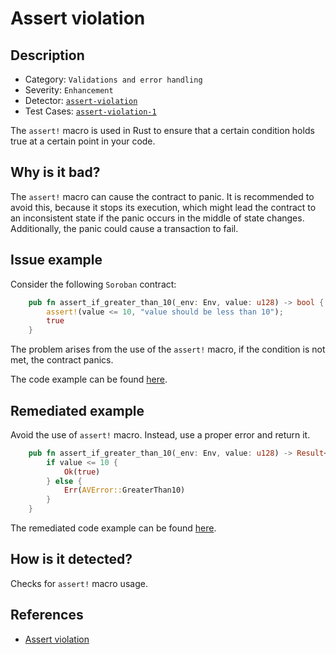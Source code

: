 # Assert violation

## Description 

- Category: `Validations and error handling`
- Severity: `Enhancement`
- Detector: [`assert-violation`](https://github.com/CoinFabrik/scout-soroban/tree/main/detectors/assert-violation)
- Test Cases: [`assert-violation-1`](https://github.com/CoinFabrik/scout-soroban/tree/main/test-cases/assert-violation/assert-violation-1) 

The `assert!` macro is used in Rust to ensure that a certain condition holds true at a certain point in your code. 

## Why is it bad?

The `assert!` macro can cause the contract to panic. It is recommended to avoid this, because it stops its execution, which might lead the contract to an inconsistent state if the panic occurs in the middle of state changes. Additionally, the panic could cause a transaction to fail.


## Issue example

Consider the following `Soroban` contract:

```rust
    pub fn assert_if_greater_than_10(_env: Env, value: u128) -> bool {
        assert!(value <= 10, "value should be less than 10");
        true
    }
```

The problem arises from the use of the `assert!` macro, if the condition is not met, the contract panics.

The code example can be found [here](https://github.com/CoinFabrik/scout-soroban/tree/main/test-cases/assert-violation/assert-violation-1/vulnerable-example).

## Remediated example

Avoid the use of `assert!` macro. Instead, use a proper error and return it.

```rust
    pub fn assert_if_greater_than_10(_env: Env, value: u128) -> Result<bool, AVError> {
        if value <= 10 {
            Ok(true)
        } else {
            Err(AVError::GreaterThan10)
        }
    }
```

The remediated code example can be found [here](https://github.com/CoinFabrik/scout-soroban/tree/main/test-cases/assert-violation/assert-violation-1/remediated-example).

## How is it detected?

Checks for `assert!` macro usage.

## References

- [Assert violation](https://docs.alephzero.org/aleph-zero/security-course-by-kudelski-security/ink-developers-security-guideline#assert-violation)
